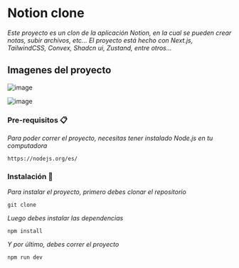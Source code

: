 # Notion clone

_Este proyecto es un clon de la aplicación Notion, en la cual se pueden crear notas, subir archivos, etc..._
_El proyecto está hecho con Next.js, TailwindCSS, Convex, Shadcn ui, Zustand, entre otros..._

## Imagenes del proyecto

![image](![image1](![image](https://github.com/ospinajohn/notion-clone/assets/93017179/5e248926-f39a-4fd0-889a-29ab28fe548e)))

![image](https://github.com/ospinajohn/notion-clone/assets/93017179/dfc9340a-3945-4fa7-901d-12ee386673cb)

### Pre-requisitos 📋

_Para poder correr el proyecto, necesitas tener instalado Node.js en tu computadora_

```
https://nodejs.org/es/
```

### Instalación 🔧

_Para instalar el proyecto, primero debes clonar el repositorio_

```
git clone
```

_Luego debes instalar las dependencias_

```
npm install
```

_Y por último, debes correr el proyecto_

```
npm run dev
```

